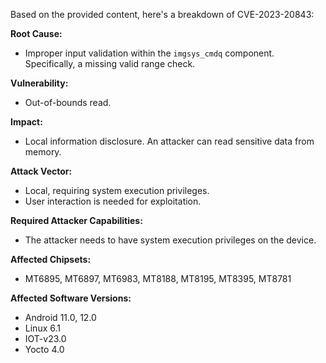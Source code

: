 Based on the provided content, here's a breakdown of CVE-2023-20843:

**Root Cause:**
*   Improper input validation within the `imgsys_cmdq` component. Specifically, a missing valid range check.

**Vulnerability:**
*   Out-of-bounds read.

**Impact:**
*   Local information disclosure. An attacker can read sensitive data from memory.

**Attack Vector:**
*   Local, requiring system execution privileges.
*   User interaction is needed for exploitation.

**Required Attacker Capabilities:**
*   The attacker needs to have system execution privileges on the device.

**Affected Chipsets:**
*   MT6895, MT6897, MT6983, MT8188, MT8195, MT8395, MT8781

**Affected Software Versions:**
*   Android 11.0, 12.0
*   Linux 6.1
*   IOT-v23.0
*   Yocto 4.0